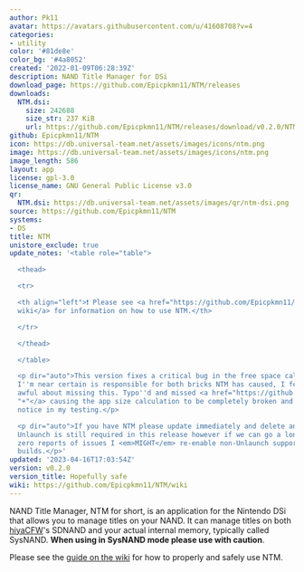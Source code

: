 ```yaml
---
author: Pk11
avatar: https://avatars.githubusercontent.com/u/41608708?v=4
categories:
- utility
color: '#81de8e'
color_bg: '#4a8052'
created: '2022-01-09T06:28:39Z'
description: NAND Title Manager for DSi
download_page: https://github.com/Epicpkmn11/NTM/releases
downloads:
  NTM.dsi:
    size: 242688
    size_str: 237 KiB
    url: https://github.com/Epicpkmn11/NTM/releases/download/v0.2.0/NTM.dsi
github: Epicpkmn11/NTM
icon: https://db.universal-team.net/assets/images/icons/ntm.png
image: https://db.universal-team.net/assets/images/icons/ntm.png
image_length: 586
layout: app
license: gpl-3.0
license_name: GNU General Public License v3.0
qr:
  NTM.dsi: https://db.universal-team.net/assets/images/qr/ntm-dsi.png
source: https://github.com/Epicpkmn11/NTM
systems:
- DS
title: NTM
unistore_exclude: true
update_notes: '<table role="table">

  <thead>

  <tr>

  <th align="left">❗ Please see <a href="https://github.com/Epicpkmn11/NTM/wiki">the
  wiki</a> for information on how to use NTM.</th>

  </tr>

  </thead>

  </table>

  <p dir="auto">This version fixes a critical bug in the free space calculation that
  I''m near certain is responsible for both bricks NTM has caused, I feel absolutely
  awful about missing this. Typo''d and missed <a href="https://github.com/Epicpkmn11/NTM/commit/b56deb2a59193952f17477a8a2ff0ce72f618bda">one
  "+"</a> causing the app size calculation to be completely broken and somehow didn''t
  notice in my testing.</p>

  <p dir="auto">If you have NTM please update immediately and delete any old versions,
  Unlaunch is still required in this release however if we can go a long while with
  zero reports of issues I <em>MIGHT</em> re-enable non-Unlaunch support in release
  builds.</p>'
updated: '2023-04-16T17:03:54Z'
version: v0.2.0
version_title: Hopefully safe
wiki: https://github.com/Epicpkmn11/NTM/wiki
---
```

NAND Title Manager, NTM for short, is an application for the Nintendo DSi that allows you to manage titles on your NAND. It can manage titles on both [hiyaCFW](https://wiki.ds-homebrew.com/hiyacfw/)'s SDNAND and your actual internal memory, typically called SysNAND. **When using in SysNAND mode please use with caution**.

Please see the [guide on the wiki](https://github.com/Epicpkmn11/NTM/wiki/How-to-Install-DSiWare) for how to properly and safely use NTM.